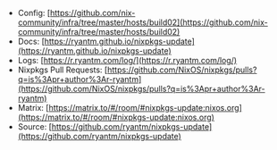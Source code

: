 - Config: [https://github.com/nix-community/infra/tree/master/hosts/build02](https://github.com/nix-community/infra/tree/master/hosts/build02)
- Docs: [https://ryantm.github.io/nixpkgs-update](https://ryantm.github.io/nixpkgs-update)
- Logs: [https://r.ryantm.com/log/](https://r.ryantm.com/log/)
- Nixpkgs Pull Requests: [https://github.com/NixOS/nixpkgs/pulls?q=is%3Apr+author%3Ar-ryantm](https://github.com/NixOS/nixpkgs/pulls?q=is%3Apr+author%3Ar-ryantm)
- Matrix: [https://matrix.to/#/room/#nixpkgs-update:nixos.org](https://matrix.to/#/room/#nixpkgs-update:nixos.org)
- Source: [https://github.com/ryantm/nixpkgs-update](https://github.com/ryantm/nixpkgs-update)

